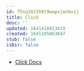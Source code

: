 ```yaml
---
id: 75nq1823h8t9wwpvjwnbvzj
title: Click
desc: ''
updated: 1641416813419
created: 1641105063847
stub: false
isDir: false
---
```



- [Click Docs](https://click.palletsprojects.com/en/8.0.x/)
